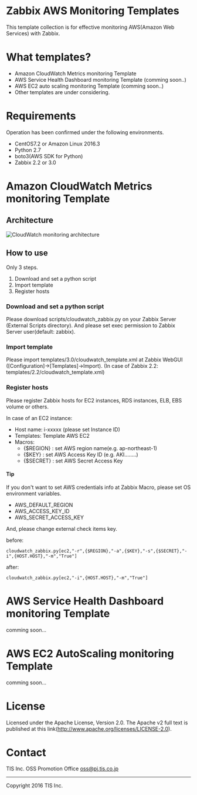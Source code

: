 # Zabbix AWS Monitoring Templates

This template collection is for effective monitoring AWS(Amazon Web Services) with Zabbix.

# What templates?

* Amazon CloudWatch Metrics monitoring Template
* AWS Service Health Dashboard monitoring Template (comming soon..)
* AWS EC2 auto scaling monitoring Template (comming soon..)
* Other templates are under considering.

# Requirements

Operation has been confirmed under the following environments.

* CentOS7.2 or Amazon Linux 2016.3
* Python 2.7
* boto3(AWS SDK for Python)
* Zabbix 2.2 or 3.0

# Amazon CloudWatch Metrics monitoring Template
## Architecture

![CloudWatch monitoring architecture](wiki/images/cloudwatch_zabbix_arch.png)

## How to use

Only 3 steps.

1. Download and set a python script
2. Import template
3. Register hosts

### Download and set a python script

Please download scripts/cloudwatch_zabbix.py on your Zabbix Server (External Scripts directory).
And please set exec permission to Zabbix Server user(default: zabbix).

### Import template

Please import templates/3.0/cloudwatch_template.xml at Zabbix WebGUI ([Configuration]->[Templates]->Import).
(In case of Zabbix 2.2: templates/2.2/cloudwatch_template.xml)

### Register hosts

Please register Zabbix hosts for EC2 instances, RDS instances, ELB, EBS volume or others.

In case of an EC2 instance:

* Host name: i-xxxxx (please set Instance ID)
* Templates: Template AWS EC2
* Macros:
    * {$REGION} : set AWS region name(e.g. ap-northeast-1)
    * {$KEY} : set AWS Access Key ID (e.g. AKI........)
    * {$SECRET} : set AWS Secret Access Key

#### Tip

If you don't want to set AWS credentials info at Zabbix Macro, please set OS environment variables.

* AWS_DEFAULT_REGION
* AWS_ACCESS_KEY_ID
* AWS_SECRET_ACCESS_KEY

And, please change external check items key.

before:
```
cloudwatch_zabbix.py[ec2,"-r",{$REGION},"-a",{$KEY},"-s",{$SECRET},"-i",{HOST.HOST},"-m","True"]
```

after:
```
cloudwatch_zabbix.py[ec2,"-i",{HOST.HOST},"-m","True"]
```


# AWS Service Health Dashboard monitoring Template

comming soon...

# AWS EC2 AutoScaling monitoring Template

comming soon...

# License

Licensed under the Apache License, Version 2.0.
The Apache v2 full text is published at this link(http://www.apache.org/licenses/LICENSE-2.0).

# Contact

TIS Inc.
OSS Promotion Office
oss@pj.tis.co.jp

---
Copyright 2016 TIS Inc.

